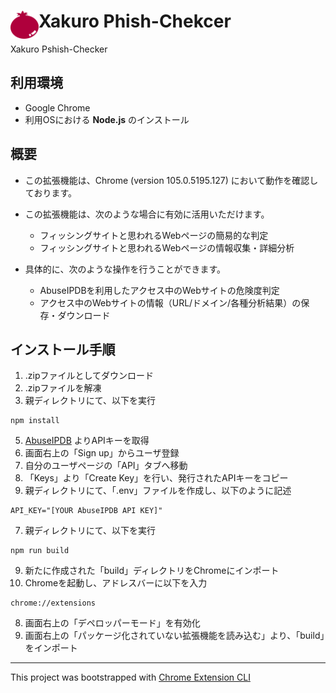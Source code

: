 # <img src="public/icons/icon_48.png" width="45" align="left"> Xakuro Phish-Chekcer

Xakuro Pshish-Checker

## 利用環境
- Google Chrome
- 利用OSにおける **Node.js** のインストール

## 概要

- この拡張機能は、Chrome (version 105.0.5195.127) において動作を確認しております。
- この拡張機能は、次のような場合に有効に活用いただけます。
  - フィッシングサイトと思われるWebページの簡易的な判定
  - フィッシングサイトと思われるWebページの情報収集・詳細分析

- 具体的に、次のような操作を行うことができます。
  - AbuseIPDBを利用したアクセス中のWebサイトの危険度判定
  - アクセス中のWebサイトの情報（URL/ドメイン/各種分析結果）の保存・ダウンロード

## インストール手順

1. .zipファイルとしてダウンロード
2. .zipファイルを解凍
3. 親ディレクトリにて、以下を実行
  ```
  npm install
  ```
5. [AbuseIPDB](https://www.abuseipdb.com/) よりAPIキーを取得
  1. 画面右上の「Sign up」からユーザ登録
  2. 自分のユーザページの「API」タブへ移動
  3. 「Keys」より「Create Key」を行い、発行されたAPIキーをコピー
6.  親ディレクトリにて、「.env」ファイルを作成し、以下のように記述
  ```
  API_KEY="[YOUR AbuseIPDB API KEY]"
  ```
7. 親ディレクトリにて、以下を実行
  ```
  npm run build
  ```
9. 新たに作成された「build」ディレクトリをChromeにインポート
  1. Chromeを起動し、アドレスバーに以下を入力
  ```
  chrome://extensions
  ```
8. 画面右上の「デペロッパーモード」を有効化
9. 画面右上の「パッケージ化されていない拡張機能を読み込む」より、「build」をインポート

---

This project was bootstrapped with [Chrome Extension CLI](https://github.com/dutiyesh/chrome-extension-cli)
